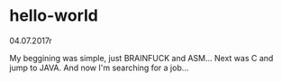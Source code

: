 # hello-world
04.07.2017r

My beggining was simple, just BRAINFUCK and ASM... Next was C and jump to JAVA. And now I'm searching for a job...
